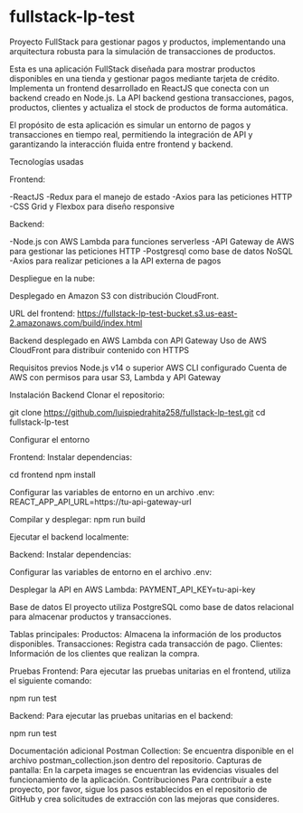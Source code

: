 # fullstack-lp-test
Proyecto FullStack para gestionar pagos y productos, implementando una arquitectura robusta para la simulación de transacciones de productos.

Esta es una aplicación FullStack diseñada para mostrar productos disponibles en una tienda y gestionar pagos mediante tarjeta de crédito. Implementa un frontend desarrollado en ReactJS que conecta con un backend creado en Node.js. La API backend gestiona transacciones, pagos, productos, clientes y actualiza el stock de productos de forma automática.

El propósito de esta aplicación es simular un entorno de pagos y transacciones en tiempo real, permitiendo la integración de API y garantizando la interacción fluida entre frontend y backend.

Tecnologías usadas

Frontend:

-ReactJS
-Redux para el manejo de estado
-Axios para las peticiones HTTP
-CSS Grid y Flexbox para diseño responsive


Backend:

-Node.js con AWS Lambda para funciones serverless
-API Gateway de AWS para gestionar las peticiones HTTP
-Postgresql como base de datos NoSQL
-Axios para realizar peticiones a la API externa de pagos

Despliegue en la nube:

Desplegado en Amazon S3 con distribución CloudFront.

URL del frontend: https://fullstack-lp-test-bucket.s3.us-east-2.amazonaws.com/build/index.html

Backend desplegado en AWS Lambda con API Gateway
Uso de AWS CloudFront para distribuir contenido con HTTPS

Requisitos previos
Node.js v14 o superior
AWS CLI configurado
Cuenta de AWS con permisos para usar S3, Lambda y API Gateway

Instalación
Backend
Clonar el repositorio:

git clone https://github.com/luispiedrahita258/fullstack-lp-test.git
cd fullstack-lp-test


Configurar el entorno

Frontend:
Instalar dependencias:

cd frontend
npm install


Configurar las variables de entorno en un archivo .env:
REACT_APP_API_URL=https://tu-api-gateway-url

Compilar y desplegar:
npm run build

Ejecutar el backend localmente:

Backend:
Instalar dependencias:

Configurar las variables de entorno en el archivo .env:

Desplegar la API en AWS Lambda:
PAYMENT_API_KEY=tu-api-key

Base de datos
El proyecto utiliza PostgreSQL como base de datos relacional para almacenar productos y transacciones.

Tablas principales:
Productos: Almacena la información de los productos disponibles.
Transacciones: Registra cada transacción de pago.
Clientes: Información de los clientes que realizan la compra.

Pruebas
Frontend:
Para ejecutar las pruebas unitarias en el frontend, utiliza el siguiente comando:

npm run test

Backend:
Para ejecutar las pruebas unitarias en el backend:

npm run test

Documentación adicional
Postman Collection: Se encuentra disponible en el archivo postman_collection.json dentro del repositorio.
Capturas de pantalla: En la carpeta images se encuentran las evidencias visuales del funcionamiento de la aplicación.
Contribuciones
Para contribuir a este proyecto, por favor, sigue los pasos establecidos en el repositorio de GitHub y crea solicitudes de extracción con las mejoras que consideres.